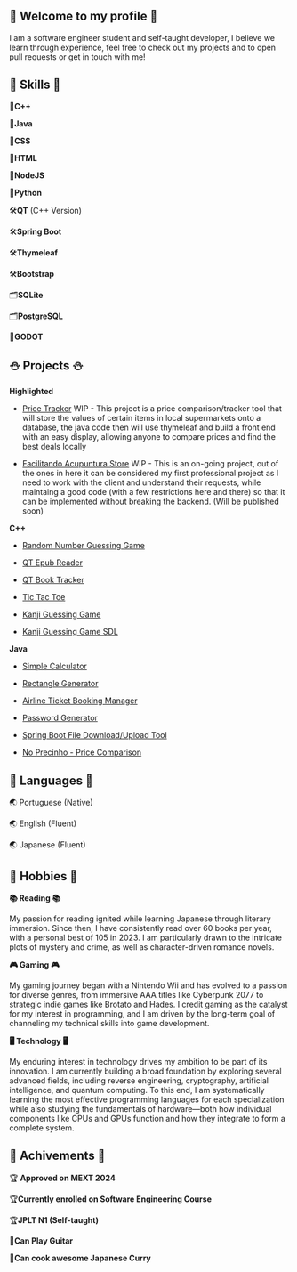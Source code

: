 ## 🍪 Welcome to my profile 🍪

I am a software engineer student and self-taught developer, I believe we learn through experience, feel free to check out my projects and to open pull requests or get in touch with me!
## 📌 Skills 📌

📗**C++**

📗**Java**

📗**CSS**

📗**HTML**

📗**NodeJS**

📗**Python**

🛠**QT** (C++ Version)

🛠**Spring Boot**

🛠**Thymeleaf**

🛠**Bootstrap**

🗂**SQLite**

🗂**PostgreSQL**

👾**GODOT**


## ⛄ Projects ⛄
**Highlighted**

- [Price Tracker](https://github.com/aobutakuki/NoPrecinho)
WIP - This project is a price comparison/tracker tool that will store the values of certain items in local supermarkets onto a database, the java code then will use thymeleaf and build a front end with an easy display, allowing anyone to compare prices and find the best deals locally

- [Facilitando Acupuntura Store](https://github.com/aobutakuki/facilitando_acupuntura_loja)
WIP - This is an on-going project, out of the ones in here it can be considered my first professional project as I need to work with the client and understand their requests, while maintaing a good code (with a few restrictions here and there) so that it can be implemented without breaking the backend. (Will be published soon)


**C++**

- [Random Number Guessing Game](https://github.com/aobutakuki/Random-Number-Guessing-Game)
  
- [QT Epub Reader](https://github.com/aobutakuki/QT-Book-Reader)

- [QT Book Tracker](https://github.com/aobutakuki/QT-Book-Tracker)

- [Tic Tac Toe](https://github.com/aobutakuki/TicTacToe)

- [Kanji Guessing Game](https://github.com/aobutakuki/KanjiGuessingGame)

- [Kanji Guessing Game SDL](https://github.com/aobutakuki/KanjiGuessingSDL)


**Java**

- [Simple Calculator](https://github.com/aobutakuki/Java-Basic-Calculator/blob/main/README.md)

- [Rectangle Generator](https://github.com/aobutakuki/Rectangle-Generator)

- [Airline Ticket Booking Manager](https://github.com/aobutakuki/WIP-Airline-Booking-System)

- [Password Generator](https://github.com/aobutakuki/Password-Generator)

- [Spring Boot File Download/Upload Tool](https://github.com/aobutakuki/fileDownloader/tree/master)

- [No Precinho - Price Comparison](https://github.com/aobutakuki/NoPrecinho)


## 📖 Languages 📖
🌏 Portuguese (Native)

🌏 English (Fluent)

🌏 Japanese (Fluent)


## 🎱 Hobbies 🎱
**📚 Reading 📚**

My passion for reading ignited while learning Japanese through literary immersion. Since then, I have consistently read over 60 books per year, with a personal best of 105 in 2023. I am particularly drawn to the intricate plots of mystery and crime, as well as character-driven romance novels.


**🎮 Gaming 🎮**

My gaming journey began with a Nintendo Wii and has evolved to a passion for diverse genres, from immersive AAA titles like Cyberpunk 2077 to strategic indie games like Brotato and Hades. I credit gaming as the catalyst for my interest in programming, and I am driven by the long-term goal of channeling my technical skills into game development.


**🖥 Technology 🖥**

My enduring interest in technology drives my ambition to be part of its innovation. I am currently building a broad foundation by exploring several advanced fields, including reverse engineering, cryptography, artificial intelligence, and quantum computing. To this end, I am systematically learning the most effective programming languages for each specialization while also studying the fundamentals of hardware—both how individual components like CPUs and GPUs function and how they integrate to form a complete system.


## 📁 Achivements 📁

🏆 **Approved on MEXT 2024**

🏆**Currently enrolled on Software Engineering Course**

🏆**JPLT N1 (Self-taught)**

🎵**Can Play Guitar** 

🍳**Can cook awesome Japanese Curry**




